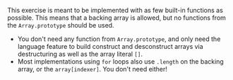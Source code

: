 This exercise is meant to be implemented with as few built-in functions as possible. This means that a backing array is allowed, but no functions from the `Array.prototype` should be used.

- You don't need any function from `Array.prototype`, and only need the language feature to build construct and desconstruct arrays via destructuring as well as the array literal `[]`.
- Most implementations using `for` loops also use `.length` on the backing array, or the `array[indexer]`. You don't need either!

